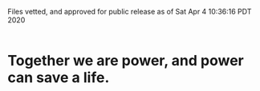 Files vetted, and approved for public release as of Sat Apr  4 10:36:16 PDT 2020<br><br><h1>Together we are power, and power can save a life.</h1>
